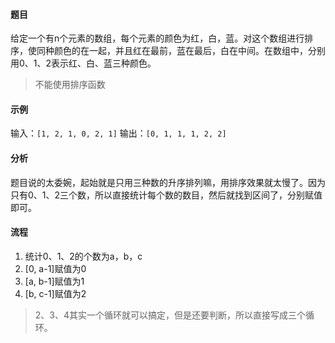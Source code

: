 #### 题目

给定一个有n个元素的数组，每个元素的颜色为红，白，蓝。对这个数组进行排序，使同种颜色的在一起，并且红在最前，蓝在最后，白在中间。在数组中，分别用0、1、2表示红、白、蓝三种颜色。

> 不能使用排序函数

#### 示例

输入：`[1, 2, 1, 0, 2, 1]`
输出：`[0, 1, 1, 1, 2, 2]`

#### 分析

题目说的太委婉，起始就是只用三种数的升序排列嘛，用排序效果就太慢了。因为只有0、1、2三个数，所以直接统计每个数的数目，然后就找到区间了，分别赋值即可。

#### 流程

1. 统计0、1、2的个数为a，b，c
2. [0, a-1]赋值为0
3. [a, b-1]赋值为1
4. [b, c-1]赋值为2

> 2、3、4其实一个循环就可以搞定，但是还要判断，所以直接写成三个循环。
